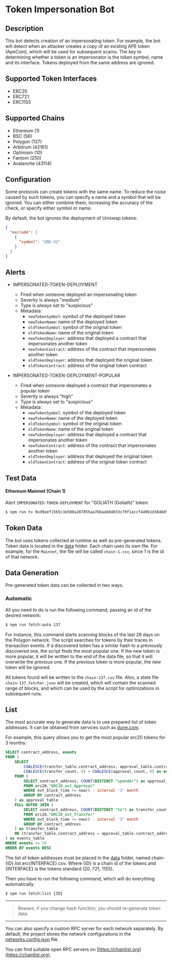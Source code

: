 # Token Impersonation Bot

## Description

This bot detects creation of an impersonating token.
For example, the bot will detect when an attacker creates a copy of an existing APE token (ApeCoin),
which will be used for subsequent scams.
The key to determining whether a token is an impersonator is the token symbol, name and its interface.
Tokens deployed from the same address are ignored.

## Supported Token Interfaces

- ERC20
- ERC721
- ERC1155

## Supported Chains

- Ethereum (1)
- BSC (56)
- Polygon (137)
- Arbitrum (42161)
- Optimism (10)
- Fantom (250)
- Avalanche (43114)

## Configuration

Some protocols can create tokens with the same name.
To reduce the noise caused by such tokens, you can specify a name and a symbol that will be ignored.
You can either combine them, increasing the accuracy of the check, or specify either symbol or name.

By default, the bot ignores the deployment of Uniswap tokens:

```json
{
  "exclude": [
    {
      "symbol": "UNI-V2"
    }
  ]
}
```

## Alerts

- IMPERSONATED-TOKEN-DEPLOYMENT

  - Fired when someone deployed an impersonating token
  - Severity is always "medium"
  - Type is always set to "suspicious"
  - Metadata:
    - `newTokenSymbol`: symbol of the deployed token
    - `newTokenName`: name of the deployed token
    - `oldTokenSymbol`: symbol of the original token
    - `oldTokenName`: name of the original token
    - `newTokenDeployer`: address that deployed a contract that impersonates another token
    - `newTokenContract`: address of the contract that impersonates another token
    - `oldTokenDeployer`: address that deployed the original token
    - `oldTokenContract`: address of the original token contract

- IMPERSONATED-TOKEN-DEPLOYMENT-POPULAR
  - Fired when someone deployed a contract that impersonates a popular token
  - Severity is always "high"
  - Type is always set to "suspicious"
  - Metadata:
    - `newTokenSymbol`: symbol of the deployed token
    - `newTokenName`: name of the deployed token
    - `oldTokenSymbol`: symbol of the original token
    - `oldTokenName`: name of the original token
    - `newTokenDeployer`: address that deployed a contract that impersonates another token
    - `newTokenContract`: address of the contract that impersonates another token
    - `oldTokenDeployer`: address that deployed the original token
    - `oldTokenContract`: address of the original token contract

## Test Data

#### Ethereum Mainnet (Chain 1)

Alert `IMPERSONATED-TOKEN-DEPLOYMENT` for "GOLIATH (Goliath)" token:

```bash
$ npm run tx 0xd9eef1565c3e580a207855aa76baab84033c79f1accf449b1d3848d5e9c795a9
```

## Token Data

The bot uses tokens collected at runtime as well as pre-generated tokens.
Token data is located in the [data](./data) folder. Each chain uses its own file.
For example, for the `Mainnet`, the file will be called `chain-1.csv`, since 1 is the id of that network.

## Data Generation

Pre-generated token data can be collected in two ways.

### Automatic

All you need to do is run the following command, passing an id of the desired network:

```bash
$ npm run fetch:auto 137
```

For instance, this command starts scanning blocks of the last 28 days on the Polygon network.
The script searches for tokens by their traces in transaction events.
If a discovered token has a similar hash to a previously discovered one, the script finds the most popular one.
If the new token is more popular, it will be written to the end of the data file,
so that it will overwrite the previous one.
If the previous token is more popular, the new token will be ignored.

All tokens found will be written to the `chain-137.csv` file. Also, a state file `chain-137.fetcher.json` will be created,
which will contain the scanned range of blocks, and which can be used by the script for optimizations in subsequent runs.

## List

The most accurate way to generate data is to use prepared list of token addresses.
It can be obtained from services such as [dune.com](https://dune.com).

For example, this query allows you to get the most popular erc20 tokens for 3 months:

```sql
SELECT contract_address, events
FROM (
    SELECT
        COALESCE(transfer_table.contract_address, approval_table.contract_address) as contract_address,
        COALESCE(transfer_count, 0) + COALESCE(approval_count, 0) as events
    FROM (
        SELECT contract_address, COUNT(DISTINCT "spender") as approval_count
        FROM erc20."ERC20_evt_Approval"
        WHERE evt_block_time >= now() - interval '3' month
        GROUP BY contract_address
    ) as approval_table
    FULL OUTER JOIN (
        SELECT contract_address, COUNT(DISTINCT "to") as transfer_count
        FROM erc20."ERC20_evt_Transfer"
        WHERE evt_block_time >= now() - interval '3' month
        GROUP BY contract_address
    ) as transfer_table
    ON (transfer_table.contract_address = approval_table.contract_address)
) as events_table
WHERE events >= 50
ORDER BY events DESC
```

The list of token addresses must be placed in the [data](./data) folder, named chain-{ID}.list.erc{INTERFACE}.csv.
Where {ID} is a chain id of the tokens and {INTERFACE} is the tokens standard (20, 721, 1155).

Then you have to run the following command, which will do everything automatically:

```bash
$ npm run fetch:list {ID}
```

---

> Beware, if you change hash function, you should re-generate token data

---

You can also specify a custom RPC server for each network separately.
By default, the project stores the network configurations in the [networks.config.json](./networks.config.json) file.

You can find suitable open RPC servers on [https://chainlist.org](https://chainlist.org).
